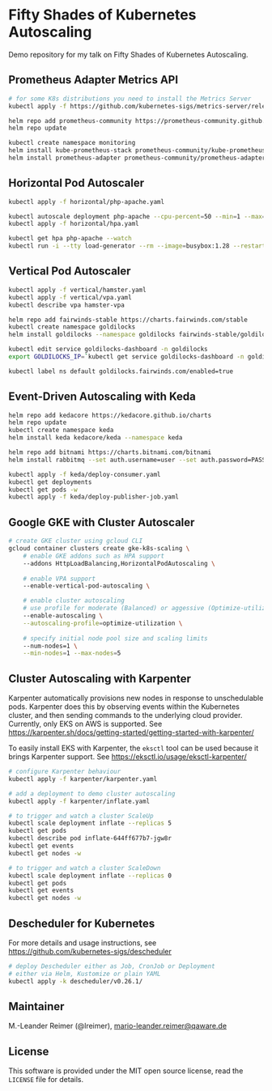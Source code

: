 # Fifty Shades of Kubernetes Autoscaling

Demo repository for my talk on Fifty Shades of Kubernetes Autoscaling.

## Prometheus Adapter Metrics API

```bash
# for some K8s distributions you need to install the Metrics Server
kubectl apply -f https://github.com/kubernetes-sigs/metrics-server/releases/latest/download/components.yaml

helm repo add prometheus-community https://prometheus-community.github.io/helm-charts
helm repo update

kubectl create namespace monitoring
helm install kube-prometheus-stack prometheus-community/kube-prometheus-stack --namespace monitoring
helm install prometheus-adapter prometheus-community/prometheus-adapter --namespace monitoring
```

## Horizontal Pod Autoscaler

```bash
kubectl apply -f horizontal/php-apache.yaml

kubectl autoscale deployment php-apache --cpu-percent=50 --min=1 --max=10
kubectl apply -f horizontal/hpa.yaml

kubectl get hpa php-apache --watch
kubectl run -i --tty load-generator --rm --image=busybox:1.28 --restart=Never -- /bin/sh -c "while sleep 0.01; do wget -q -O- http://php-apache; done"
```

## Vertical Pod Autoscaler

```bash
kubectl apply -f vertical/hamster.yaml
kubectl apply -f vertical/vpa.yaml
kubectl describe vpa hamster-vpa

helm repo add fairwinds-stable https://charts.fairwinds.com/stable
kubectl create namespace goldilocks
helm install goldilocks --namespace goldilocks fairwinds-stable/goldilocks

kubectl edit service goldilocks-dashboard -n goldilocks
export GOLDILOCKS_IP=`kubectl get service goldilocks-dashboard -n goldilocks -o jsonpath="{.status.loadBalancer.ingress[0].ip}"`

kubectl label ns default goldilocks.fairwinds.com/enabled=true
```

## Event-Driven Autoscaling with Keda

```bash
helm repo add kedacore https://kedacore.github.io/charts
helm repo update
kubectl create namespace keda
helm install keda kedacore/keda --namespace keda

helm repo add bitnami https://charts.bitnami.com/bitnami
helm install rabbitmq --set auth.username=user --set auth.password=PASSWORD bitnami/rabbitmq --wait

kubectl apply -f keda/deploy-consumer.yaml
kubectl get deployments
kubectl get pods -w
kubectl apply -f keda/deploy-publisher-job.yaml
```

## Google GKE with Cluster Autoscaler

```bash
# create GKE cluster using gcloud CLI
gcloud container clusters create gke-k8s-scaling \
    # enable GKE addons such as HPA support
	--addons HttpLoadBalancing,HorizontalPodAutoscaling \
    
    # enable VPA support
	--enable-vertical-pod-autoscaling \

    # enable cluster autoscaling
    # use profile for moderate (Balanced) or aggessive (Optimize-utilization) mode
	--enable-autoscaling \
	--autoscaling-profile=optimize-utilization \
    
    # specify initial node pool size and scaling limits
	--num-nodes=1 \
	--min-nodes=1 --max-nodes=5
```

## Cluster Autoscaling with Karpenter

Karpenter automatically provisions new nodes in response to unschedulable pods. Karpenter does this by observing events within the Kubernetes cluster, and then sending commands to the underlying cloud provider. Currently, only EKS on AWS is supported. See https://karpenter.sh/docs/getting-started/getting-started-with-karpenter/

To easily install EKS with Karpenter, the `eksctl` tool can be used because it brings Karpenter support. See https://eksctl.io/usage/eksctl-karpenter/

```bash
# configure Karpenter behaviour
kubectl apply -f karpenter/karpenter.yaml

# add a deployment to demo cluster autoscaling
kubectl apply -f karpenter/inflate.yaml

# to trigger and watch a cluster ScaleUp
kubectl scale deployment inflate --replicas 5
kubectl get pods
kubectl describe pod inflate-644ff677b7-jgw8r
kubectl get events
kubectl get nodes -w

# to trigger and watch a cluster ScaleDown
kubectl scale deployment inflate --replicas 0
kubectl get pods
kubectl get events
kubectl get nodes -w
```

## Descheduler for Kubernetes

For more details and usage instructions, see https://github.com/kubernetes-sigs/descheduler

```bash
# deploy Descheduler either as Job, CronJob or Deployment
# either via Helm, Kustomize or plain YAML
kubectl apply -k descheduler/v0.26.1/
```

## Maintainer

M.-Leander Reimer (@lreimer), <mario-leander.reimer@qaware.de>

## License

This software is provided under the MIT open source license, read the `LICENSE`
file for details.

